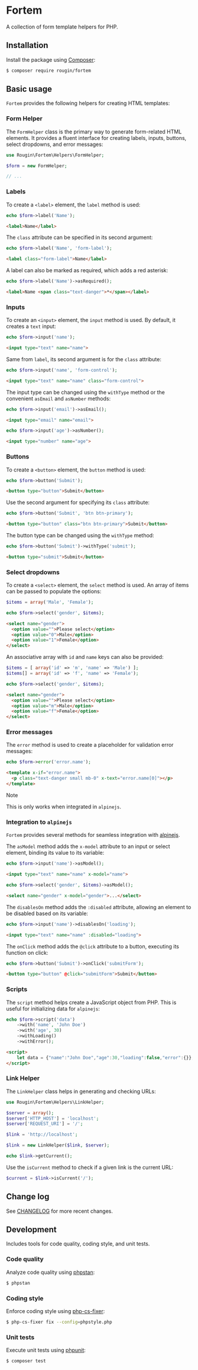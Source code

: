 # Fortem

A collection of form template helpers for PHP.

## Installation

Install the package using [Composer](https://getcomposer.org/):

``` bash
$ composer require rougin/fortem
```

## Basic usage

`Fortem` provides the following helpers for creating HTML templates:

### Form Helper

The `FormHelper` class is the primary way to generate form-related HTML elements. It provides a fluent interface for creating labels, inputs, buttons, select dropdowns, and error messages:

``` php
use Rougin\Fortem\Helpers\FormHelper;

$form = new FormHelper;

// ...
```

### Labels

To create a `<label>` element, the `label` method is used:

``` php
echo $form->label('Name');
```

``` html
<label>Name</label>
```

The `class` attribute can be specified in its second argument:

``` php
echo $form->label('Name', 'form-label');
```

``` html
<label class="form-label">Name</label>
```

A label can also be marked as required, which adds a red asterisk:

``` php
echo $form->label('Name')->asRequired();
```

``` html
<label>Name <span class="text-danger">*</span></label>
```

### Inputs

To create an `<input>` element, the `input` method is used. By default, it creates a `text` input:

``` php
echo $form->input('name');
```

``` html
<input type="text" name="name">
```

Same from `label`, its second argument is for the `class` attribute:

``` php
echo $form->input('name', 'form-control');
```

``` html
<input type="text" name="name" class="form-control">
```

The input type can be changed using the `withType` method or the convenient `asEmail` and `asNumber` methods:

``` php
echo $form->input('email')->asEmail();
```

``` html
<input type="email" name="email">
```

``` php
echo $form->input('age')->asNumber();
```

``` html
<input type="number" name="age">
```

### Buttons

To create a `<button>` element, the `button` method is used:

``` php
echo $form->button('Submit');
```

``` html
<button type="button">Submit</button>
```

Use the second argument for specifying its `class` attribute:

``` php
echo $form->button('Submit', 'btn btn-primary');
```

``` html
<button type="button" class="btn btn-primary">Submit</button>
```

The button type can be changed using the `withType` method:

``` php
echo $form->button('Submit')->withType('submit');
```

``` html
<button type="submit">Submit</button>
```

### Select dropdowns

To create a `<select>` element, the `select` method is used. An array of items can be passed to populate the options:

``` php
$items = array('Male', 'Female');

echo $form->select('gender', $items);
```

``` html
<select name="gender">
  <option value="">Please select</option>
  <option value="0">Male</option>
  <option value="1">Female</option>
</select>
```

An associative array with `id` and `name` keys can also be provided:

``` php
$items = [ array('id' => 'm', 'name' => 'Male') ];
$items[] = array('id' => 'f', 'name' => 'Female');

echo $form->select('gender', $items);
```

``` html
<select name="gender">
  <option value="">Please select</option>
  <option value="m">Male</option>
  <option value="f">Female</option>
</select>
```

### Error messages

The `error` method is used to create a placeholder for validation error messages:

``` php
echo $form->error('error.name');
```

``` html
<template x-if="error.name">
  <p class="text-danger small mb-0" x-text="error.name[0]"></p>
</template>
```

> [!NOTE]
> This is only works when integrated in `alpinejs`.

### Integration to `alpinejs` 

`Fortem` provides several methods for seamless integration with [alpinejs](https://alpinejs.dev/).

The `asModel` method adds the `x-model` attribute to an input or select element, binding its value to its variable:

``` php
echo $form->input('name')->asModel();
```

``` html
<input type="text" name="name" x-model="name">
```

``` php
echo $form->select('gender', $items)->asModel();
```

``` html
<select name="gender" x-model="gender">...</select>
```

The `disablesOn` method adds the `:disabled` attribute, allowing an element to be disabled based on its variable:

``` php
echo $form->input('name')->disablesOn('loading');
```

``` html
<input type="text" name="name" :disabled="loading">
```

The `onClick` method adds the `@click` attribute to a button, executing its function on click:

``` php
echo $form->button('Submit')->onClick('submitForm');
```

``` html
<button type="button" @click="submitForm">Submit</button>
```

### Scripts

The `script` method helps create a JavaScript object from PHP. This is useful for initializing data for `alpinejs`:

``` php
echo $form->script('data')
    ->with('name', 'John Doe')
    ->with('age', 30)
    ->withLoading()
    ->withError();
```

``` html
<script>
    let data = {"name":"John Doe","age":30,"loading":false,"error":{}};
</script>
```

### Link Helper

The `LinkHelper` class helps in generating and checking URLs:

``` php
use Rougin\Fortem\Helpers\LinkHelper;

$server = array();
$server['HTTP_HOST'] = 'localhost';
$server['REQUEST_URI'] = '/';

$link = 'http://localhost';

$link = new LinkHelper($link, $server);

echo $link->getCurrent();
```

Use the `isCurrent` method to check if a given link is the current URL:

``` php
$current = $link->isCurrent('/');
```

## Change log

See [CHANGELOG](CHANGELOG.md) for more recent changes.

## Development

Includes tools for code quality, coding style, and unit tests.

### Code quality

Analyze code quality using [phpstan](https://phpstan.org/):

``` bash
$ phpstan
```

### Coding style

Enforce coding style using [php-cs-fixer](https://cs.symfony.com/):

``` bash
$ php-cs-fixer fix --config=phpstyle.php
```

### Unit tests

Execute unit tests using [phpunit](https://phpunit.de/index.html):

``` bash
$ composer test
```
